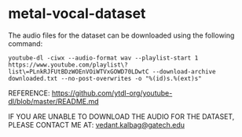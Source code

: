 # metal-vocal-dataset
The audio files for the dataset can be downloaded using the following command:
```
youtube-dl -ciwx --audio-format wav --playlist-start 1  https://www.youtube.com/playlist\?list\=PLnkRJFUtBDzWOEnVOiWTVxGOWD70LDwtC --download-archive downloaded.txt --no-post-overwrites -o "%(id)s.%(ext)s"
```

REFERENCE: https://github.com/ytdl-org/youtube-dl/blob/master/README.md

IF YOU ARE UNABLE TO DOWNLOAD THE AUDIO FOR THE DATASET, PLEASE CONTACT ME AT: vedant.kalbag@gatech.edu